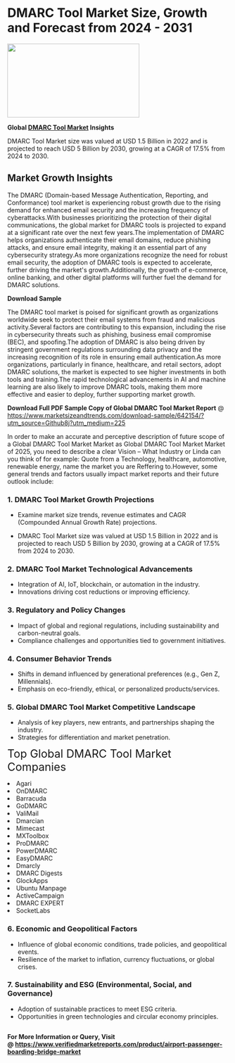 <H1>DMARC Tool Market Size, Growth and Forecast from 2024 - 2031</H1><img class="aligncenter size-medium wp-image-584254" src="https://thirdeyenews.in/wp-content/uploads/2024/09/Global-Market-Research-300x168.jpeg" alt="" width="300" height="168" /><p><strong>Global&nbsp;<a href="https://www.marketsizeandtrends.com/download-sample/642154/?utm_source=Github8j?utm_medium=225">DMARC Tool Market</a> Insights</strong></p><p>DMARC Tool Market size was valued at USD 1.5 Billion in 2022 and is projected to reach USD 5 Billion by 2030, growing at a CAGR of 17.5% from 2024 to 2030.</p><p><h2>Market Growth Insights</h2> <p>The DMARC (Domain-based Message Authentication, Reporting, and Conformance) tool market is experiencing robust growth due to the rising demand for enhanced email security and the increasing frequency of cyberattacks.With businesses prioritizing the protection of their digital communications, the global market for DMARC tools is projected to expand at a significant rate over the next few years.The implementation of DMARC helps organizations authenticate their email domains, reduce phishing attacks, and ensure email integrity, making it an essential part of any cybersecurity strategy.As more organizations recognize the need for robust email security, the adoption of DMARC tools is expected to accelerate, further driving the market's growth.Additionally, the growth of e-commerce, online banking, and other digital platforms will further fuel the demand for DMARC solutions.</p> <p><strong>Download Sample</strong></p> <p>The DMARC tool market is poised for significant growth as organizations worldwide seek to protect their email systems from fraud and malicious activity.Several factors are contributing to this expansion, including the rise in cybersecurity threats such as phishing, business email compromise (BEC), and spoofing.The adoption of DMARC is also being driven by stringent government regulations surrounding data privacy and the increasing recognition of its role in ensuring email authentication.As more organizations, particularly in finance, healthcare, and retail sectors, adopt DMARC solutions, the market is expected to see higher investments in both tools and training.The rapid technological advancements in AI and machine learning are also likely to improve DMARC tools, making them more effective and easier to deploy, further supporting market growth.</p> <p><span class=""><strong>Download Full PDF Sample Copy of Global DMARC Tool Market Report</strong> @ <a href="https://www.marketsizeandtrends.com/download-sample/642154/?utm_source=Github8j?utm_medium=225" target="_blank">https://www.marketsizeandtrends.com/download-sample/642154/?utm_source=Github8j?utm_medium=225</a></span></p><p>In order to make an accurate and perceptive description of future scope of a Global&nbsp;DMARC Tool Market Market as Global&nbsp;DMARC Tool Market Market of 2025, you need to describe a clear Vision &ndash; What Industry or Linda can you think of for example: Quote from a Technology, healthcare, automotive, renewable energy, name the market you are Reffering to.However, some general trends and factors usually impact market reports and their future outlook include:</p><h3>1.&nbsp;<strong>DMARC Tool Market Growth Projections</strong></h3><ul><li>Examine market size trends, revenue estimates and CAGR (Compounded Annual Growth Rate) projections.</li><li><p>DMARC Tool Market size was valued at USD 1.5 Billion in 2022 and is projected to reach USD 5 Billion by 2030, growing at a CAGR of 17.5% from 2024 to 2030.</p></li></ul><h3>2.&nbsp;<strong>DMARC Tool Market Technological Advancements</strong></h3><ul><li>Integration of AI, IoT, blockchain, or automation in the industry.</li><li>Innovations driving cost reductions or improving efficiency.</li></ul><h3>3.&nbsp;<strong>Regulatory and Policy Changes</strong></h3><ul><li>Impact of global and regional regulations, including sustainability and carbon-neutral goals.</li><li>Compliance challenges and opportunities tied to government initiatives.</li></ul><h3>4.&nbsp;<strong>Consumer Behavior Trends</strong></h3><ul><li>Shifts in demand influenced by generational preferences (e.g., Gen Z, Millennials).</li><li>Emphasis on eco-friendly, ethical, or personalized products/services.</li></ul><h3>5.&nbsp;<strong>Global DMARC Tool Market Competitive Landscape</strong></h3><ul><li>Analysis of key players, new entrants, and partnerships shaping the industry.</li><li>Strategies for differentiation and market penetration.</li></ul><p data-pm-slice="1 1 []"><span style="color: inherit; font-family: inherit; font-size: 25px;">Top Global DMARC Tool Market Companies</span></p><div class="" data-test-id=""><p><li>Agari</li><li> OnDMARC</li><li> Barracuda</li><li> GoDMARC</li><li> ValiMail</li><li> Dmarcian</li><li> Mimecast</li><li> MXToolbox</li><li> ProDMARC</li><li> PowerDMARC</li><li> EasyDMARC</li><li> Dmarcly</li><li> DMARC Digests</li><li> GlockApps</li><li> Ubuntu Manpage</li><li> ActiveCampaign</li><li> DMARC EXPERT</li><li> SocketLabs</li></p></div><h3>6.&nbsp;<strong>Economic and Geopolitical Factors</strong></h3><ul><li>Influence of global economic conditions, trade policies, and geopolitical events.</li><li>Resilience of the market to inflation, currency fluctuations, or global crises.</li></ul><h3>7.&nbsp;<strong>Sustainability and ESG (Environmental, Social, and Governance)</strong></h3><ul><li>Adoption of sustainable practices to meet ESG criteria.</li><li>Opportunities in green technologies and circular economy principles.</li></ul><h2><strong style="font-size: 14px;">For More Information or Query, Visit @&nbsp;</strong><a style="background-color: #ffffff; font-size: 14px;" href="https://www.marketsizeandtrends.com/report/dmarc-tool-market/" target="_blank">https://www.verifiedmarketreports.com/product/airport-passenger-boarding-bridge-market</a></h2>